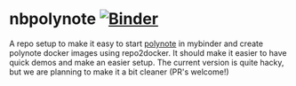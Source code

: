 # nbpolynote [![Binder](https://mybinder.org/badge_logo.svg)](https://mybinder.org/v2/gh/kmader/nbpolynote/master)
A repo setup to make it easy to start [polynote](https://polynote.org) in mybinder and create polynote docker images using repo2docker. It should make it easier to have quick demos and make an easier setup. The current version is quite hacky, but we are planning to make it a bit cleaner (PR's welcome!)
